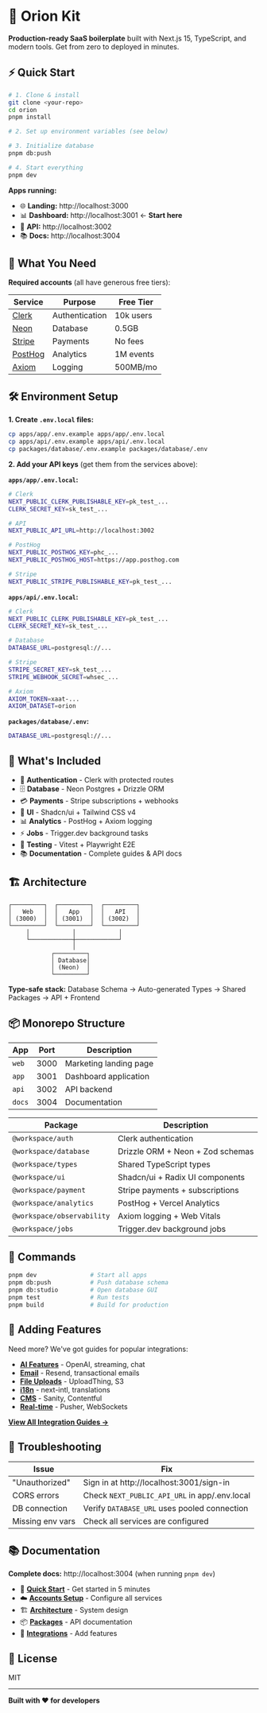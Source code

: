 # 🚀 Orion Kit

**Production-ready SaaS boilerplate** built with Next.js 15, TypeScript, and modern tools. Get from zero to deployed in minutes.

## ⚡ Quick Start

```bash
# 1. Clone & install
git clone <your-repo>
cd orion
pnpm install

# 2. Set up environment variables (see below)

# 3. Initialize database
pnpm db:push

# 4. Start everything
pnpm dev
```

**Apps running:**

- 🌐 **Landing:** http://localhost:3000
- 📊 **Dashboard:** http://localhost:3001 ← **Start here**
- 🔌 **API:** http://localhost:3002
- 📚 **Docs:** http://localhost:3004

## 🔧 What You Need

**Required accounts** (all have generous free tiers):

| Service                        | Purpose        | Free Tier |
| ------------------------------ | -------------- | --------- |
| [Clerk](https://clerk.com)     | Authentication | 10k users |
| [Neon](https://neon.tech)      | Database       | 0.5GB     |
| [Stripe](https://stripe.com)   | Payments       | No fees   |
| [PostHog](https://posthog.com) | Analytics      | 1M events |
| [Axiom](https://axiom.co)      | Logging        | 500MB/mo  |

## 🛠️ Environment Setup

**1. Create `.env.local` files:**

```bash
cp apps/app/.env.example apps/app/.env.local
cp apps/api/.env.example apps/api/.env.local
cp packages/database/.env.example packages/database/.env
```

**2. Add your API keys** (get them from the services above):

**`apps/app/.env.local`:**

```bash
# Clerk
NEXT_PUBLIC_CLERK_PUBLISHABLE_KEY=pk_test_...
CLERK_SECRET_KEY=sk_test_...

# API
NEXT_PUBLIC_API_URL=http://localhost:3002

# PostHog
NEXT_PUBLIC_POSTHOG_KEY=phc_...
NEXT_PUBLIC_POSTHOG_HOST=https://app.posthog.com

# Stripe
NEXT_PUBLIC_STRIPE_PUBLISHABLE_KEY=pk_test_...
```

**`apps/api/.env.local`:**

```bash
# Clerk
NEXT_PUBLIC_CLERK_PUBLISHABLE_KEY=pk_test_...
CLERK_SECRET_KEY=sk_test_...

# Database
DATABASE_URL=postgresql://...

# Stripe
STRIPE_SECRET_KEY=sk_test_...
STRIPE_WEBHOOK_SECRET=whsec_...

# Axiom
AXIOM_TOKEN=xaat-...
AXIOM_DATASET=orion
```

**`packages/database/.env`:**

```bash
DATABASE_URL=postgresql://...
```

## 🎯 What's Included

- 🔐 **Authentication** - Clerk with protected routes
- 🗄️ **Database** - Neon Postgres + Drizzle ORM
- 💳 **Payments** - Stripe subscriptions + webhooks
- 🎨 **UI** - Shadcn/ui + Tailwind CSS v4
- 📊 **Analytics** - PostHog + Axiom logging
- ⚡ **Jobs** - Trigger.dev background tasks
- 🧪 **Testing** - Vitest + Playwright E2E
- 📚 **Documentation** - Complete guides & API docs

## 🏗️ Architecture

```
┌─────────┐  ┌─────────┐  ┌─────────┐
│   Web   │  │   App   │  │   API   │
│ (3000)  │  │ (3001)  │  │ (3002)  │
└─────────┘  └─────────┘  └─────────┘
     │            │            │
     └────────────┼────────────┘
                  │
            ┌─────────┐
            │ Database│
            │ (Neon)  │
            └─────────┘
```

**Type-safe stack:** Database Schema → Auto-generated Types → Shared Packages → API + Frontend

## 📦 Monorepo Structure

| App    | Port | Description            |
| ------ | ---- | ---------------------- |
| `web`  | 3000 | Marketing landing page |
| `app`  | 3001 | Dashboard application  |
| `api`  | 3002 | API backend            |
| `docs` | 3004 | Documentation          |

| Package                    | Description                      |
| -------------------------- | -------------------------------- |
| `@workspace/auth`          | Clerk authentication             |
| `@workspace/database`      | Drizzle ORM + Neon + Zod schemas |
| `@workspace/types`         | Shared TypeScript types          |
| `@workspace/ui`            | Shadcn/ui + Radix UI components  |
| `@workspace/payment`       | Stripe payments + subscriptions  |
| `@workspace/analytics`     | PostHog + Vercel Analytics       |
| `@workspace/observability` | Axiom logging + Web Vitals       |
| `@workspace/jobs`          | Trigger.dev background jobs      |

## 🚀 Commands

```bash
pnpm dev               # Start all apps
pnpm db:push           # Push database schema
pnpm db:studio         # Open database GUI
pnpm test              # Run tests
pnpm build             # Build for production
```

## 🔌 Adding Features

Need more? We've got guides for popular integrations:

- **[AI Features](http://localhost:3004/reference/integrations/ai/)** - OpenAI, streaming, chat
- **[Email](http://localhost:3004/reference/integrations/email/)** - Resend, transactional emails
- **[File Uploads](http://localhost:3004/reference/integrations/file-uploads/)** - UploadThing, S3
- **[i18n](http://localhost:3004/reference/integrations/i18n/)** - next-intl, translations
- **[CMS](http://localhost:3004/reference/integrations/cms/)** - Sanity, Contentful
- **[Real-time](http://localhost:3004/reference/integrations/realtime/)** - Pusher, WebSockets

**[View All Integration Guides →](http://localhost:3004/reference/integrations/)**

## 🚨 Troubleshooting

| Issue            | Fix                                           |
| ---------------- | --------------------------------------------- |
| "Unauthorized"   | Sign in at http://localhost:3001/sign-in      |
| CORS errors      | Check `NEXT_PUBLIC_API_URL` in app/.env.local |
| DB connection    | Verify `DATABASE_URL` uses pooled connection  |
| Missing env vars | Check all services are configured             |

## 📚 Documentation

**Complete docs:** http://localhost:3004 (when running `pnpm dev`)

- 🚀 **[Quick Start](http://localhost:3004/quick-start)** - Get started in 5 minutes
- ☁️ **[Accounts Setup](http://localhost:3004/guide/accounts-setup)** - Configure all services
- 🏗️ **[Architecture](http://localhost:3004/architecture/overview)** - System design
- 📦 **[Packages](http://localhost:3004/packages)** - API documentation
- 🔌 **[Integrations](http://localhost:3004/reference/integrations)** - Add features

## 📝 License

MIT

---

**Built with ❤️ for developers**
